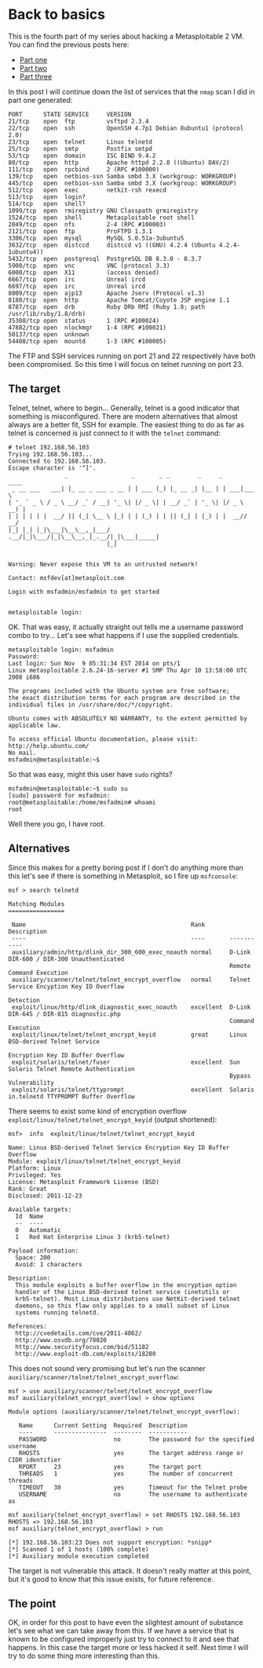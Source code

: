 <!--hacking, metasploit, telnet-->
# Back to basics

This is the fourth part of my series about hacking a Metasploitable 2 VM. You can find the previous posts here:

* [Part one](http://filimon-danopoulos.github.io/posts/2014-11-12_Metasploitable-2-part-one.html)
* [Part two](http://filimon-danopoulos.github.io/posts/2014-11-15_Metasploitable-2-part-two.html)
* [Part three](http://filimon-danopoulos.github.io/posts/2014-11-17_Metasploitable-2-part-three.html)

In this post I will continue down the list of services that the `nmap` scan I did in part one generated:

    PORT      STATE SERVICE     VERSION
    21/tcp    open  ftp         vsftpd 2.3.4
    22/tcp    open  ssh         OpenSSH 4.7p1 Debian 8ubuntu1 (protocol 2.0)
    23/tcp    open  telnet      Linux telnetd
    25/tcp    open  smtp        Postfix smtpd
    53/tcp    open  domain      ISC BIND 9.4.2
    80/tcp    open  http        Apache httpd 2.2.8 ((Ubuntu) DAV/2)
    111/tcp   open  rpcbind     2 (RPC #100000)
    139/tcp   open  netbios-ssn Samba smbd 3.X (workgroup: WORKGROUP)
    445/tcp   open  netbios-ssn Samba smbd 3.X (workgroup: WORKGROUP)
    512/tcp   open  exec        netkit-rsh rexecd
    513/tcp   open  login?
    514/tcp   open  shell?
    1099/tcp  open  rmiregistry GNU Classpath grmiregistry
    1524/tcp  open  shell       Metasploitable root shell
    2049/tcp  open  nfs         2-4 (RPC #100003)
    2121/tcp  open  ftp         ProFTPD 1.3.1
    3306/tcp  open  mysql       MySQL 5.0.51a-3ubuntu5
    3632/tcp  open  distccd     distccd v1 ((GNU) 4.2.4 (Ubuntu 4.2.4-1ubuntu4))
    5432/tcp  open  postgresql  PostgreSQL DB 8.3.0 - 8.3.7
    5900/tcp  open  vnc         VNC (protocol 3.3)
    6000/tcp  open  X11         (access denied)
    6667/tcp  open  irc         Unreal ircd
    6697/tcp  open  irc         Unreal ircd
    8009/tcp  open  ajp13       Apache Jserv (Protocol v1.3)
    8180/tcp  open  http        Apache Tomcat/Coyote JSP engine 1.1
    8787/tcp  open  drb         Ruby DRb RMI (Ruby 1.8; path /usr/lib/ruby/1.8/drb)
    35308/tcp open  status      1 (RPC #100024)
    47882/tcp open  nlockmgr    1-4 (RPC #100021)
    50137/tcp open  unknown
    54408/tcp open  mountd      1-3 (RPC #100005)
    
The FTP and SSH services running on port 21 and 22 respectively have both been compromised. 
So this time I will focus on telnet running on port 23.

## The target

Telnet, telnet, where to begin... Generally, telnet is a good indicator that something is misconfigured. There are modern
alternatives that almost always are a better fit, SSH for example.
The easiest thing to do as far as telnet is concerned is just connect to it with the `telnet` command:

    # telnet 192.168.56.103
    Trying 192.168.56.103...
    Connected to 192.168.56.103.
    Escape character is '^]'.
                    _                  _       _ _        _     _      ____  
     _ __ ___   ___| |_ __ _ ___ _ __ | | ___ (_) |_ __ _| |__ | | ___|___ \ 
    | '_ ` _ \ / _ \ __/ _` / __| '_ \| |/ _ \| | __/ _` | '_ \| |/ _ \ __) |
    | | | | | |  __/ || (_| \__ \ |_) | | (_) | | || (_| | |_) | |  __// __/ 
    |_| |_| |_|\___|\__\__,_|___/ .__/|_|\___/|_|\__\__,_|_.__/|_|\___|_____|
                                |_|                                          


    Warning: Never expose this VM to an untrusted network!

    Contact: msfdev[at]metasploit.com

    Login with msfadmin/msfadmin to get started


    metasploitable login:
    
OK. That was easy, it actually straight out tells me a username password combo to try... Let's see what happens if I use the
supplied credentials.

    metasploitable login: msfadmin
    Password: 
    Last login: Sun Nov  9 05:31:34 EST 2014 on pts/1
    Linux metasploitable 2.6.24-16-server #1 SMP Thu Apr 10 13:58:00 UTC 2008 i686

    The programs included with the Ubuntu system are free software;
    the exact distribution terms for each program are described in the
    individual files in /usr/share/doc/*/copyright.

    Ubuntu comes with ABSOLUTELY NO WARRANTY, to the extent permitted by
    applicable law.

    To access official Ubuntu documentation, please visit:
    http://help.ubuntu.com/
    No mail.
    msfadmin@metasploitable:~$
    
So that was easy, might this user have `sudo` rights?
    
    msfadmin@metasploitable:~$ sudo su
    [sudo] password for msfadmin: 
    root@metasploitable:/home/msfadmin# whoami
    root

Well there you go, I have root.

## Alternatives

Since this makes for a pretty boring post if I don't do anything more than this let's see if there is something in Metasploit, 
so I fire up `msfconsole`: 

    msf > search telnetd

    Matching Modules
    ================

     Name                                               Rank       Description
     ----                                               ----       -----------
     auxiliary/admin/http/dlink_dir_300_600_exec_noauth normal     D-Link DIR-600 / DIR-300 Unauthenticated 
                                                                   Remote Command Execution
     auxiliary/scanner/telnet/telnet_encrypt_overflow   normal     Telnet Service Encyption Key ID Overflow 
                                                                   Detection
     exploit/linux/http/dlink_diagnostic_exec_noauth    excellent  D-Link DIR-645 / DIR-815 diagnostic.php 
                                                                   Command Execution
     exploit/linux/telnet/telnet_encrypt_keyid          great      Linux BSD-derived Telnet Service 
                                                                   Encryption Key ID Buffer Overflow
     exploit/solaris/telnet/fuser                       excellent  Sun Solaris Telnet Remote Authentication 
                                                                   Bypass Vulnerability
     exploit/solaris/telnet/ttyprompt                   excellent  Solaris in.telnetd TTYPROMPT Buffer Overflow

There seems to exist some kind of encryption overflow `exploit/linux/telnet/telnet_encrypt_keyid` (output shortened): 
    
    msf>  info  exploit/linux/telnet/telnet_encrypt_keyid 

    Name: Linux BSD-derived Telnet Service Encryption Key ID Buffer Overflow
    Module: exploit/linux/telnet/telnet_encrypt_keyid
    Platform: Linux
    Privileged: Yes
    License: Metasploit Framework License (BSD)
    Rank: Great
    Disclosed: 2011-12-23

    Available targets:
      Id  Name
      --  ----
      0   Automatic
      1   Red Hat Enterprise Linux 3 (krb5-telnet)

    Payload information:
      Space: 200
      Avoid: 1 characters

    Description:
      This module exploits a buffer overflow in the encryption option 
      handler of the Linux BSD-derived telnet service (inetutils or 
      krb5-telnet). Most Linux distributions use NetKit-derived telnet 
      daemons, so this flaw only applies to a small subset of Linux 
      systems running telnetd.

    References:
      http://cvedetails.com/cve/2011-4862/
      http://www.osvdb.org/78020
      http://www.securityfocus.com/bid/51182
      http://www.exploit-db.com/exploits/18280
      
This does not sound very promising but let's run the scanner `auxiliary/scanner/telnet/telnet_encrypt_overflow`:

    msf > use auxiliary/scanner/telnet/telnet_encrypt_overflow
    msf auxiliary(telnet_encrypt_overflow) > show options

    Module options (auxiliary/scanner/telnet/telnet_encrypt_overflow):

       Name      Current Setting  Required  Description
       ----      ---------------  --------  -----------
       PASSWORD                   no        The password for the specified username
       RHOSTS                     yes       The target address range or CIDR identifier
       RPORT     23               yes       The target port
       THREADS   1                yes       The number of concurrent threads
       TIMEOUT   30               yes       Timeout for the Telnet probe
       USERNAME                   no        The username to authenticate as

    msf auxiliary(telnet_encrypt_overflow) > set RHOSTS 192.168.56.103
    RHOSTS => 192.168.56.103
    msf auxiliary(telnet_encrypt_overflow) > run

    [*] 192.168.56.103:23 Does not support encryption: *snipp*
    [*] Scanned 1 of 1 hosts (100% complete)
    [*] Auxiliary module execution completed

The target is not vulnerable this attack. It doesn't really matter at this point, but it's good to know that this issue exists,
for future reference.

## The point

OK, in order for this post to have even the slightest amount of substance let's see what we can take away from this. 
If we have a service that is known to be configured improperly just try to connect to it and see that happens. In this case the target 
more or less hacked it self. Next time I will try to do some thing more interesting than this.
